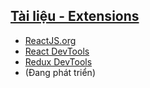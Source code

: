 ## [Tài liệu - Extensions](https://github.com/php1301/DoAnReactJS/blob/master/PROGRESS/docs.md)
+ [ReactJS.org](https://reactjs.org/)
+ [React DevTools](https://chrome.google.com/webstore/detail/react-developer-tools/fmkadmapgofadopljbjfkapdkoienihi)
+ [Redux DevTools](https://github.com/zalmoxisus/redux-devtools-extension)
+ (Đang phát triển)
